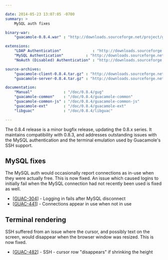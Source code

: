 ```yaml
---

date: 2014-05-23 13:07:05 -0700
summary: >
    MySQL auth fixes

binary-war:
    "guacamole-0.8.4.war" : "http://downloads.sourceforge.net/project/guacamole/current/binary/guacamole-0.8.4.war"

extensions:
    "LDAP Authentication"              : "http://downloads.sourceforge.net/project/guacamole/current/extensions/guacamole-auth-ldap-0.8.0.tar.gz"
    "MySQL Authentication"          : "http://downloads.sourceforge.net/project/guacamole/current/extensions/guacamole-auth-mysql-0.8.4.tar.gz"
    "NoAuth (Disabled) Authentication" : "http://downloads.sourceforge.net/project/guacamole/current/extensions/guacamole-auth-noauth-0.8.0.tar.gz"

source-archives:
    "guacamole-client-0.8.4.tar.gz" : "http://downloads.sourceforge.net/project/guacamole/current/source/guacamole-client-0.8.4.tar.gz"
    "guacamole-server-0.8.4.tar.gz" : "http://downloads.sourceforge.net/project/guacamole/current/source/guacamole-server-0.8.4.tar.gz"

documentation:
    "Manual"              : "/doc/0.8.4/gug"
    "guacamole-common"    : "/doc/0.8.4/guacamole-common"
    "guacamole-common-js" : "/doc/0.8.4/guacamole-common-js"
    "guacamole-ext"       : "/doc/0.8.4/guacamole-ext"
    "libguac"             : "/doc/0.8.4/libguac"

---
```


The 0.8.4 release is a minor bugfix release, updating the 0.8.x series. It maintains compatibility with 0.8.3, and addresses outstanding issues with the MySQL authentication and the terminal emulation used by Guacamole's SSH support.

MySQL fixes
--------------------

The MySQL auth would occasionally report connections as in-use when they were actually free. This is now fixed. An issue which caused logins to initially fail when the MySQL connection had not recently been used is fixed as well.

* [<a href='https://glyptodon.org/jira/browse/GUAC-304'>GUAC-304</a>] -         Logging in fails after MySQL disconnect
* [<a href='https://glyptodon.org/jira/browse/GUAC-441'>GUAC-441</a>] -         Connections appear in use when not in use

Terminal rendering
----------------------------

SSH suffered from an issue where the cursor, and possibly text on the screen, would disappear when the browser window was resized. This is now fixed.

* [<a href='https://glyptodon.org/jira/browse/GUAC-482'>GUAC-482</a>] -         SSH - cursor row &quot;disappears&quot; if shrinking the height
